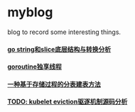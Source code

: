 # myblog
blog to record some interesting things.

#### [go string和slice底层结构与转换分析](https://github.com/nuczzz/myblog/blob/master/golang/string-and-bytes.md)

#### [goroutine独享线程](https://github.com/nuczzz/myblog/blob/master/golang/runtime-lock-os-thread.md)

#### [一种基于存储过程的分表建表方法](https://github.com/nuczzz/myblog/blob/master/sql/division-table.md)

#### [TODO: kubelet eviction驱逐机制源码分析](https://github.com/nuczzz/myblog/blob/master/kubernetes/eviction-resource-code-analyze.md)
